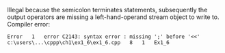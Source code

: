 Illegal because the semicolon terminates statements, subsequently the output operators 
are missing a left-hand-operand stream object to write to. Compiler error:
```
Error	1	error C2143: syntax error : missing ';' before '<<'	c:\users\...\cppp\ch1\ex1_6\ex1_6.cpp	8	1	Ex1_6

```